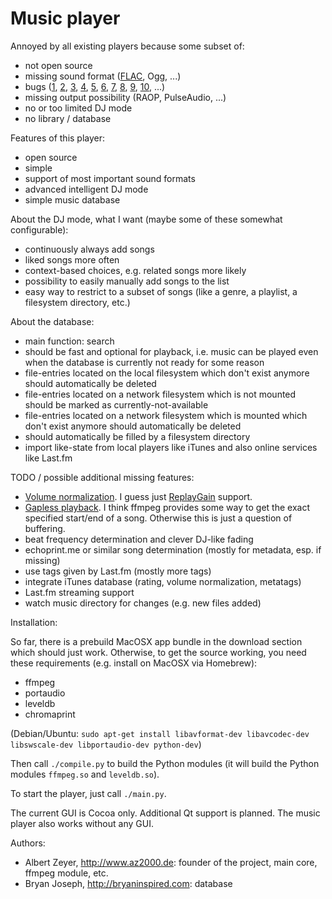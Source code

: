 Music player
============

Annoyed by all existing players because some subset of:

* not open source
* missing sound format ([FLAC](http://flac.sourceforge.net/itunes.html), Ogg, ...)
* bugs ([1](http://bugzilla.songbirdnest.com/show_bug.cgi?id=23640), [2](http://bugzilla.songbirdnest.com/show_bug.cgi?id=25023), [3](http://bugzilla.songbirdnest.com/show_bug.cgi?id=25042), [4](http://bugzilla.songbirdnest.com/show_bug.cgi?id=18503), [5](http://bugzilla.songbirdnest.com/show_bug.cgi?id=18505), [6](http://bugzilla.songbirdnest.com/show_bug.cgi?id=18480), [7](http://bugzilla.songbirdnest.com/show_bug.cgi?id=18478), [8](http://bugzilla.songbirdnest.com/show_bug.cgi?id=25073), [9](http://bugzilla.songbirdnest.com/show_bug.cgi?id=25024), [10](http://bugzilla.songbirdnest.com/show_bug.cgi?id=5975), ...)
* missing output possibility (RAOP, PulseAudio, ...)
* no or too limited DJ mode
* no library / database

Features of this player:

* open source
* simple
* support of most important sound formats
* advanced intelligent DJ mode
* simple music database

About the DJ mode, what I want (maybe some of these somewhat configurable):

* continuously always add songs
* liked songs more often
* context-based choices, e.g. related songs more likely
* possibility to easily manually add songs to the list
* easy way to restrict to a subset of songs (like a genre, a playlist, a filesystem directory, etc.)

About the database:

* main function: search
* should be fast and optional for playback, i.e. music can be played even when the database is currently not ready for some reason
* file-entries located on the local filesystem which don't exist anymore should automatically be deleted
* file-entries located on a network filesystem which is not mounted should be marked as currently-not-available
* file-entries located on a network filesystem which is mounted which don't exist anymore should automatically be deleted
* should automatically be filled by a filesystem directory
* import like-state from local players like iTunes and also online services like Last.fm

TODO / possible additional missing features:

* [Volume normalization](http://en.wikipedia.org/wiki/Audio_normalization). I guess just [ReplayGain](http://en.wikipedia.org/wiki/ReplayGain) support.
* [Gapless playback](http://en.wikipedia.org/wiki/Gapless_playback). I think ffmpeg provides some way to get the exact specified start/end of a song. Otherwise this is just a question of buffering.
* beat frequency determination and clever DJ-like fading
* echoprint.me or similar song determination (mostly for metadata, esp. if missing)
* use tags given by Last.fm (mostly more tags)
* integrate iTunes database (rating, volume normalization, metatags)
* Last.fm streaming support
* watch music directory for changes (e.g. new files added)

Installation:

So far, there is a prebuild MacOSX app bundle in the download section which should just work. Otherwise, to get the source working, you need these requirements (e.g. install on MacOSX via Homebrew):

* ffmpeg
* portaudio
* leveldb
* chromaprint

(Debian/Ubuntu: `sudo apt-get install libavformat-dev libavcodec-dev libswscale-dev libportaudio-dev python-dev`)

Then call `./compile.py` to build the Python modules (it will build the Python modules `ffmpeg.so` and `leveldb.so`).

To start the player, just call `./main.py`.

The current GUI is Cocoa only. Additional Qt support is planned. The music player also works without any GUI.

Authors:

* Albert Zeyer, <http://www.az2000.de>: founder of the project, main core, ffmpeg module, etc.
* Bryan Joseph, <http://bryaninspired.com>: database
